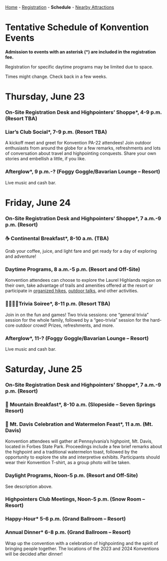 [Home](index.md) - [Registration](registration.md) - **Schedule** - [Nearby Attractions](nearby-attractions.md)

# Tentative Schedule of Konvention Events

**Admission to events with an asterisk (*) are included in the registration fee.**

Registration for specific daytime programs may be limited due to space.  

Times might change. Check back in a few weeks.

# Thursday, June 23

### **On-Site Registration Desk and Highpointers’ Shoppe\***, 4-9 p.m. (Resort TBA)

### **Liar’s Club Social\***, 7-9 p.m. (Resort TBA)

A kickoff meet and greet for Konvention PA-22 attendees!  Join outdoor enthusiasts from around the globe for a few remarks, refreshments and lots of conversation about travel and highpointing conquests.  Share your own stories and embellish a little, if you like.  

### **Afterglow\***, 9 p.m.-? (Foggy Goggle/Bavarian Lounge – Resort)

Live music and cash bar. 

# Friday, June 24

### **On-Site Registration Desk and Highpointers’ Shoppe\***, 7 a.m.-9 p.m. (Resort)

### ☕ **Continental Breakfast\***, 8-10 a.m. (TBA)

Grab your coffee, juice, and light fare and get ready for a day of exploring and adventure! 

### **Daytime Programs**, 8 a.m.-5 p.m. (Resort and Off-Site)

Konvention attendees can choose to explore the Laurel Highlands region on their own, take advantage of trails and amenities offered at the resort or participate in [organized hikes](group-hikes.md), [outdoor talks](outdoor-talks.md), and other activities.  

### 🙋‍♀️🙋‍♂️**Trivia Soiree\***, 8-11 p.m. (Resort TBA)

Join in on the fun and games! Two trivia sessions: one “general trivia” session for the whole family, followed by a “geo-trivia” session for the hard-core outdoor crowd! Prizes, refreshments, and more. 

### **Afterglow\***, 11-? (Foggy Goggle/Bavarian Lounge – Resort)

Live music and cash bar. 


# Saturday, June 25 

### **On-Site Registration Desk and Highpointers’ Shoppe\***, 7 a.m.-9 p.m. (Resort)

### 🥞 **Mountain Breakfast\***, 8-10 a.m. (Slopeside – Seven Springs Resort)

### 🍉 **Mt. Davis Celebration and Watermelon Feast\***, 11 a.m. (Mt. Davis)

Konvention attendees will gather at Pennsylvania’s highpoint, Mt. Davis, located in Forbes State Park. Proceedings include a few brief remarks about the highpoint and a traditional watermelon toast, followed by the opportunity to explore the site and interpretive exhibits.  Participants should wear their Konvention T-shirt, as a group photo will be taken. 

### **Daylight Programs**, Noon-5 p.m. (Resort and Off-Site)

See description above. 

### **Highpointers Club Meetings**, Noon-5 p.m. (Snow Room – Resort) 

### **Happy-Hour\***    5-6 p.m. (Grand Ballroom – Resort)

### **Annual Dinner\***	6-8 p.m. (Grand Ballroom – Resort)

Wrap up the convention with a celebration of highpointing and the spirit of bringing people together.  The locations of the 2023 and 2024 Konventions will be decided after dinner!  



